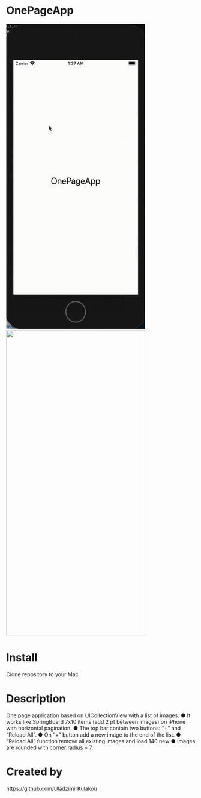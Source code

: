 # OnePageApp


<img src="https://github.com/UladzimirKulakou/OnePageApp/blob/main/1.gif" width="370" height="810" />
<img src="https://github.com/UladzimirKulakou/OnePageApp/blob/main/1-2.gif" width="370" height="810" />


# Install

Clone repository to your Mac 

# Description

One page application based on UICollectionView with a list of images. 
●    It works like SpringBoard 7x10 items (add 2 pt between images) on iPhone with horizontal pagination. 
●    The top bar contain two buttons: “+” and “Reload All”. 
●    On “+” button add a new image to the end of the list. 
●    “Reload All” function remove all existing images and load 140 new 
●    Images are rounded with corner radius = 7.


# Created by

https://github.com/UladzimirKulakou

